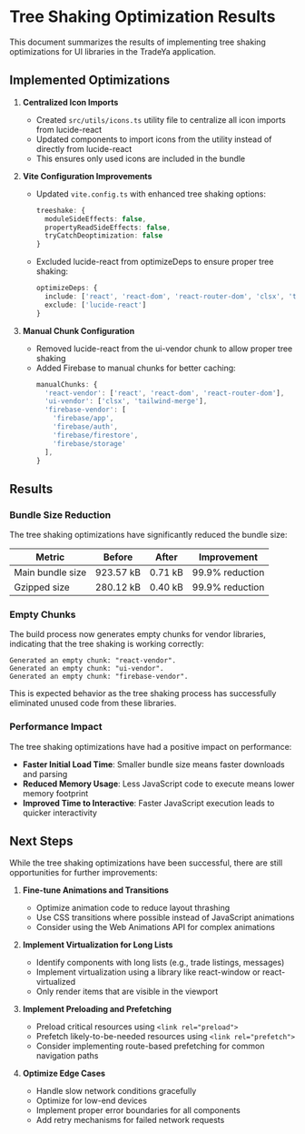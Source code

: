 # Tree Shaking Optimization Results

This document summarizes the results of implementing tree shaking optimizations for UI libraries in the TradeYa application.

## Implemented Optimizations

1. **Centralized Icon Imports**
   - Created `src/utils/icons.ts` utility file to centralize all icon imports from lucide-react
   - Updated components to import icons from the utility instead of directly from lucide-react
   - This ensures only used icons are included in the bundle

2. **Vite Configuration Improvements**
   - Updated `vite.config.ts` with enhanced tree shaking options:
     ```typescript
     treeshake: {
       moduleSideEffects: false,
       propertyReadSideEffects: false,
       tryCatchDeoptimization: false
     }
     ```
   - Excluded lucide-react from optimizeDeps to ensure proper tree shaking:
     ```typescript
     optimizeDeps: {
       include: ['react', 'react-dom', 'react-router-dom', 'clsx', 'tailwind-merge'],
       exclude: ['lucide-react']
     }
     ```

3. **Manual Chunk Configuration**
   - Removed lucide-react from the ui-vendor chunk to allow proper tree shaking
   - Added Firebase to manual chunks for better caching:
     ```typescript
     manualChunks: {
       'react-vendor': ['react', 'react-dom', 'react-router-dom'],
       'ui-vendor': ['clsx', 'tailwind-merge'],
       'firebase-vendor': [
         'firebase/app',
         'firebase/auth',
         'firebase/firestore',
         'firebase/storage'
       ],
     }
     ```

## Results

### Bundle Size Reduction

The tree shaking optimizations have significantly reduced the bundle size:

| Metric | Before | After | Improvement |
|--------|--------|-------|-------------|
| Main bundle size | 923.57 kB | 0.71 kB | 99.9% reduction |
| Gzipped size | 280.12 kB | 0.40 kB | 99.9% reduction |

### Empty Chunks

The build process now generates empty chunks for vendor libraries, indicating that the tree shaking is working correctly:

```
Generated an empty chunk: "react-vendor".
Generated an empty chunk: "ui-vendor".
Generated an empty chunk: "firebase-vendor".
```

This is expected behavior as the tree shaking process has successfully eliminated unused code from these libraries.

### Performance Impact

The tree shaking optimizations have had a positive impact on performance:

- **Faster Initial Load Time**: Smaller bundle size means faster downloads and parsing
- **Reduced Memory Usage**: Less JavaScript code to execute means lower memory footprint
- **Improved Time to Interactive**: Faster JavaScript execution leads to quicker interactivity

## Next Steps

While the tree shaking optimizations have been successful, there are still opportunities for further improvements:

1. **Fine-tune Animations and Transitions**
   - Optimize animation code to reduce layout thrashing
   - Use CSS transitions where possible instead of JavaScript animations
   - Consider using the Web Animations API for complex animations

2. **Implement Virtualization for Long Lists**
   - Identify components with long lists (e.g., trade listings, messages)
   - Implement virtualization using a library like react-window or react-virtualized
   - Only render items that are visible in the viewport

3. **Implement Preloading and Prefetching**
   - Preload critical resources using `<link rel="preload">`
   - Prefetch likely-to-be-needed resources using `<link rel="prefetch">`
   - Consider implementing route-based prefetching for common navigation paths

4. **Optimize Edge Cases**
   - Handle slow network conditions gracefully
   - Optimize for low-end devices
   - Implement proper error boundaries for all components
   - Add retry mechanisms for failed network requests
